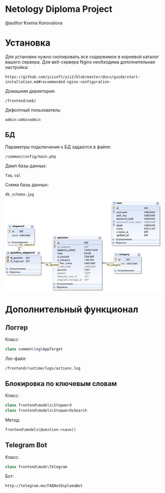 Netology Diploma Project
===============================

@author Ksenia Konovalova

# Установка
Для установки нужно скопировать все содержимое в корневой каталог вашего сервера. Для веб-сервера Nginx необходима дополнительная настройка:
```
https://github.com/yiisoft/yii2/blob/master/docs/guide/start-installation.md#recommended-nginx-configuration-
```

Домашняя директория:
```
/frontend/web/
```

Дефолтный пользователь:
```
admin:adminadmin
```

## БД
Параметры подключения к БД задаются в файле:
```
/common/config/main.php
```

Дамп базы данных:
```
faq.sql
```

Схема базы данных:
```
db_schema.jpg
```

![schema](db_schema.jpg)


# Дополнительный функционал

## Логгер

Класс:
```php
class common\log\AppTarget
```

Лог-файл:
```
/frontend/runtime/logs/actions.log
```

## Блокировка по ключевым словам

Класс:
```php
class frontend\models\Stopword
class frontend\models\StopwordsSearch
```

Метод:
```php
frontend\models\Question->save()
```

## Telegram Bot
Класс:
```php
class frontend\mods\Telegram
```

Бот:
```
http://telegram.me/FAQNetDiplomaBot
```
